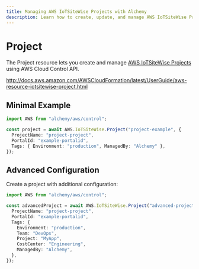 ```yaml
---
title: Managing AWS IoTSiteWise Projects with Alchemy
description: Learn how to create, update, and manage AWS IoTSiteWise Projects using Alchemy Cloud Control.
---
```


# Project

The Project resource lets you create and manage [AWS IoTSiteWise Projects](https://docs.aws.amazon.com/iotsitewise/latest/userguide/) using AWS Cloud Control API.

http://docs.aws.amazon.com/AWSCloudFormation/latest/UserGuide/aws-resource-iotsitewise-project.html

## Minimal Example

```ts
import AWS from "alchemy/aws/control";

const project = await AWS.IoTSiteWise.Project("project-example", {
  ProjectName: "project-project",
  PortalId: "example-portalid",
  Tags: { Environment: "production", ManagedBy: "Alchemy" },
});
```

## Advanced Configuration

Create a project with additional configuration:

```ts
import AWS from "alchemy/aws/control";

const advancedProject = await AWS.IoTSiteWise.Project("advanced-project", {
  ProjectName: "project-project",
  PortalId: "example-portalid",
  Tags: {
    Environment: "production",
    Team: "DevOps",
    Project: "MyApp",
    CostCenter: "Engineering",
    ManagedBy: "Alchemy",
  },
});
```

